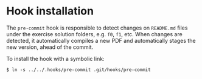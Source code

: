 # Hook installation

The `pre-commit` hook is responsible to detect changes on `README.md` files under the exercise solution folders, e.g. `f0`, `f1`, etc. When changes are detected, it automatically compiles a new PDF and automatically stages the new version, ahead of the commit.

To install the hook with a symbolic link:

```shell
$ ln -s ../../.hooks/pre-commit .git/hooks/pre-commit
```